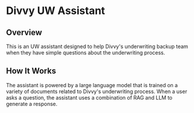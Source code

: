 # Divvy UW Assistant

## Overview
This is an UW assistant designed to help Divvy's underwriting backup team when they have simple questions about the underwriting process.

## How It Works
The assistant is powered by a large language model that is trained on a variety of documents related to Divvy's underwriting process. When a user asks a question, the assistant uses a combination of RAG and LLM to generate a response.
